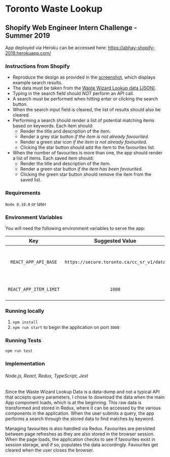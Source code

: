 # Toronto Waste Lookup
## Shopify Web Engineer Intern Challenge - Summer 2019

App deployed via Heroku can be accessed here: https://abhay-shopify-2019.herokuapp.com/

### Instructions from Shopify
- Reproduce the design as provided in the [screenshot](http://cdn.shopify.com/static/web-eng-challenge-summer-2019/design.png), which displays example search results.
- The data must be taken from the [Waste Wizard Lookup data (JSON)](https://www.toronto.ca/city-government/data-research-maps/open-data/open-data-catalogue/#5ed40494-a290-7807-d5da-09ab6a56fca2).
- Typing in the search field should *NOT* perform an API call.
- A search must be performed when hitting enter or clicking the search button.
- When the search input field is cleared, the list of results should also be cleared. 
- Performing a search should render a list of potential matching items based on keywords. Each item should:
   - Render the title and description of the item.
   - Render a grey star button *if the item is not already favourited*.
   - Render a green star icon *if the item is not already favourited*.
   - Clicking the star button should add the item to the favourites list.
- When the number of favourites is more than one, the app should render a list of items. Each saved item should:
   - Render the title and description of the item.
   - Render a green star button *if the item has been favourited*.
   - Clicking the green star button should remove the item from the saved list.

### Requirements
`Node 8.10.0` or later

### Environment Variables
You will need the following environment variables to serve the app:

|           Key          |              Suggested Value              |             Description             |
|:----------------------:|:-----------------------------------------:|:-----------------------------------:|
| `REACT_APP_API_BASE`   | `https://secure.toronto.ca/cc_sr_v1/data` | The Waste Wizard Lookup Data source |
| `REACT_APP_ITEM_LIMIT` | `1000`                                    | Item limit for data source          |


### Running locally
1. `npm install`
2. `npm run start` to begin the application on port `3000`

### Running Tests
`npm run test`

### Implementation
###### Node.js, React, Redux, TypeScript, Jest

Since the Waste Wizard Lookup Data is a data-dump and not a typical API that accepts query parameters, I chose to download the data when the main App component loads, which is at the beginning. This raw data is transformed and stored in Redux, where it can be accessed by the various components in the application. When the user submits a query, the app performs a search through the stored data to find matches by keyword.

Managing favourites is also handled via Redux. Favourites are persisted between page refreshes as they are also stored in the browser session. When the page loads, the application checks to see if favourites exist in session storage, and if so, populates the data accordingly. Favourites get cleared when the user closes the browser.
